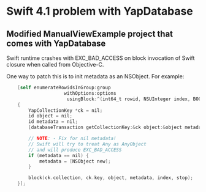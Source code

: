 #  Swift 4.1 problem with YapDatabase
## Modified ManualViewExample project that comes with YapDatabase

Swift runtime crashes with EXC_BAD_ACCESS on block invocation of Swift closure when called from Objective-C.

One way to patch this is to init metadata as an NSObject. For example:


```Objective-C
	[self enumerateRowidsInGroup:group
	                 withOptions:options
	                  usingBlock:^(int64_t rowid, NSUInteger index, BOOL *stop)
	{
		YapCollectionKey *ck = nil;
		id object = nil;
		id metadata = nil;
		[databaseTransaction getCollectionKey:&ck object:&object metadata:&metadata forRowid:rowid];

		// NOTE: - Fix for nil metadata!
		// Swift will try to treat Any as AnyObject
		// and will produce EXC_BAD_ACCESS
		if (metadata == nil) {
			metadata = [NSObject new];
		}

		block(ck.collection, ck.key, object, metadata, index, stop);
	}];
```

